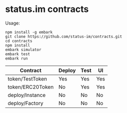 # status.im contracts

Usage: 
 ```
 npm install -g embark
 git clone https://github.com/status-im/contracts.git
 cd contracts
 npm install
 embark simulator
 embark test
 embark run
 ```

| Contract                               | Deploy | Test | UI  |
| -------------------------------------- | ------ | ---- | --- |
| token/TestToken                        | Yes    | Yes  | Yes |
| token/ERC20Token                       | No     | Yes  | Yes |
| deploy/Instance                        | No     | No   | No  |
| deploy/Factory                         | No     | No   | No  |